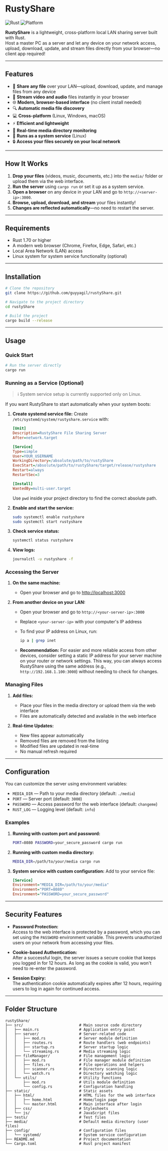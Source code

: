# RustyShare

![Rust](https://img.shields.io/badge/Rust-Stable-orange?logo=rust)
![Platform](https://img.shields.io/badge/Platform-Linux%20%7C%20Windows%20%7C%20macOS-informational)

**RustyShare** is a lightweight, cross-platform local LAN sharing server built with Rust.  
Host a master PC as a server and let any device on your network access, upload, download, update, and stream files directly from your browser—no client app required!

---

## Features

* 📁 **Share any file** over your LAN—upload, download, update, and manage files from any device
* 🎥 **Stream video and audio** files instantly in your browser
* 🌐 **Modern, browser-based interface** (no client install needed)
* 🔍 **Automatic media file discovery**
* 💻 **Cross-platform** (Linux, Windows, macOS)
* ⚡ **Efficient and lightweight**
* 🔄 **Real-time media directory monitoring**
* 🚀 **Runs as a system service** (Linux)
* 🔒 **Access your files securely on your local network**

---

## How It Works

1. **Drop your files** (videos, music, documents, etc.) into the `media/` folder or upload them via the web interface.
2. **Run the server** using `cargo run` or set it up as a system service.
3. **Open a browser** on any device in your LAN and go to `http://<server-ip>:3000`.
4. **Browse, upload, download, and stream** your files instantly!
5. **Changes are reflected automatically**—no need to restart the server.

---

## Requirements

* Rust 1.70 or higher
* A modern web browser (Chrome, Firefox, Edge, Safari, etc.)
* Local Area Network (LAN) access
* Linux system for system service functionality (optional)

---

## Installation

```bash
# Clone the repository
git clone https://github.com/guyyagil/rustyShare.git

# Navigate to the project directory
cd rustyShare

# Build the project
cargo build --release
```

---

## Usage

### Quick Start

```bash
# Run the server directly
cargo run
```

### Running as a Service (Optional)

> ℹ️ System service setup is currently supported only on Linux.

If you want RustyShare to start automatically when your system boots:

1. **Create systemd service file:**
   Create `/etc/systemd/system/rustyshare.service` with:

   ```ini
   [Unit]
   Description=RustyShare File Sharing Server
   After=network.target

   [Service]
   Type=simple
   User=YOUR_USERNAME
   WorkingDirectory=/absolute/path/to/rustyShare
   ExecStart=/absolute/path/to/rustyShare/target/release/rustyshare
   Restart=always
   RestartSec=3

   [Install]
   WantedBy=multi-user.target
   ```

   Use `pwd` inside your project directory to find the correct absolute path.

2. **Enable and start the service:**

   ```bash
   sudo systemctl enable rustyshare
   sudo systemctl start rustyshare
   ```

3. **Check service status:**

   ```bash
   systemctl status rustyshare
   ```

4. **View logs:**

   ```bash
   journalctl -u rustyshare -f
   ```

### Accessing the Server

1. **On the same machine:**

   * Open your browser and go to [http://localhost:3000](http://localhost:3000)

2. **From another device on your LAN:**

   * Open your browser and go to `http://<your-server-ip>:3000`
   * Replace `<your-server-ip>` with your computer's IP address
   * To find your IP address on Linux, run:

     ```bash
     ip a | grep inet
     ```

   * **Recommendation:** For easier and more reliable access from other devices, consider setting a static IP address for your server machine on your router or network settings. This way, you can always access RustyShare using the same address (e.g., `http://192.168.1.100:3000`) without needing to check for changes.

### Managing Files

1. **Add files:**

   * Place your files in the media directory or upload them via the web interface
   * Files are automatically detected and available in the web interface

2. **Real-time Updates:**

   * New files appear automatically
   * Removed files are removed from the listing
   * Modified files are updated in real-time
   * No manual refresh required

---

## Configuration

You can customize the server using environment variables:

* `MEDIA_DIR` — Path to your media directory (default: `./media`)
* `PORT` — Server port (default: `3000`)
* `PASSWORD` — Access password for the web interface (default: `changeme`)
* `RUST_LOG` — Logging level (default: `info`)

### Examples

1. **Running with custom port and password:**

   ```bash
   PORT=8080 PASSWORD=your_secure_password cargo run
   ```

2. **Running with custom media directory:**

   ```bash
   MEDIA_DIR=/path/to/your/media cargo run
   ```

3. **System service with custom configuration:**
   Add to your service file:

   ```ini
   [Service]
   Environment="MEDIA_DIR=/path/to/your/media"
   Environment="PORT=8080"
   Environment="PASSWORD=your_secure_password"
   ```

---

## Security Features

- **Password Protection:**  
  Access to the web interface is protected by a password, which you can set using the `PASSWORD` environment variable. This prevents unauthorized users on your network from accessing your files.

- **Cookie-based Authentication:**  
  After a successful login, the server issues a secure cookie that keeps you logged in for 12 hours. As long as the cookie is valid, you won't need to re-enter the password.

- **Session Expiry:**  
  The authentication cookie automatically expires after 12 hours, requiring users to log in again for continued access.

---

## Folder Structure

```text
rustyShare/
├── src/                         # Main source code directory
│   ├── main.rs                  # Application entry point
│   ├── server/                  # Server-related code
│   │   ├── mod.rs               # Server module definition
│   │   ├── routes.rs            # Route handlers (web endpoints)
│   │   ├── startup.rs           # Server startup logic
│   │   └── streaming.rs         # Media streaming logic
│   ├── fileManager/             # File management logic
│   │   ├── mod.rs               # File manager module definition
│   │   ├── files.rs             # File operations and helpers
│   │   ├── scanner.rs           # Directory scanning logic
│   │   └── watch.rs             # Directory watching logic
│   └── utils/                   # Utility functions
│       ├── mod.rs               # Utils module definition
│       └── config.rs            # Configuration handling
├── static/                      # Static assets
│   ├── html/                    # HTML files for the web interface
│   │   ├── home.html            # Home/login page
│   │   └── master.html          # Main interface after login
│   ├── css/                     # Stylesheets
│   └── js/                      # JavaScript files
├── tests/                       # Test files
├── media/                       # Default media directory (user files)
├── config/                      # Configuration files
│   └── systemd/                 # System service configuration
├── README.md                    # Project documentation
└── Cargo.toml                   # Rust project manifest
```
